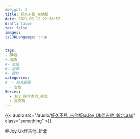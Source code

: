 ```yaml
---
#weight: 1
title: 好久不見_吉他版
date: 2021-09-12 22:30:57
draft: false
toc: false
images:
isCJKLanguage: true


tags:
- 彈唱
- 國語
#- 台語
#- 指彈
#- 創作
categories:
#  - 烏克麗麗
  - 吉他
Series:
  - Joy_Uk伴吉他_新北
  - 烏克萌
---
```




{{< audio src="/audio/好久不見_吉他版@Joy_Uk伴吉他_新北.aac" class="something" >}}

 @Joy_Uk伴吉他_新北
